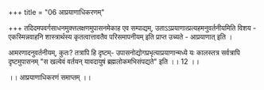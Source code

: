+++
title = "06 आप्रयाणाधिकरणम्"

+++
तदिदमपवर्गसाधनमुक्त्तलक्षणमुपासनमेकाह एव सम्पाद्यम्, उताऽऽप्रयाणात्प्रत्यहमनुवर्तनीयमिति विशय - एकस्मिन्नवाहनि शास्त्रार्थस्य कृतत्वात्तावतैव परिसमापनीयम् इति प्राप्त उच्यते - आप्रयाणात् इति ।

आमरणादनुवर्तनीयम्, कुतः? तत्रापि हि दृष्टम्- उपासनोद्योगप्रभृत्याप्रयाणान्मध्ये यः कालस्तत्र सर्वत्रापि दृष्टमुपासनम् "स खल्वेवं वर्तयन् यावदायुषं ब्रह्मलोकमभिसंपद्यते" इति ।। 12 ।।

।। आप्रयाणाधिकरणं समाप्तम् ।।